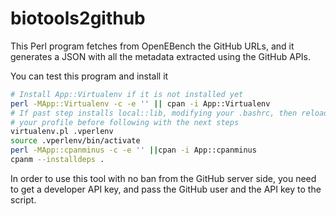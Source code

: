 # biotools2github

This Perl program fetches from OpenEBench the GitHub URLs, and it generates a JSON with all the metadata extracted using the GitHub APIs.

You can test this program and install it

```bash
# Install App::Virtualenv if it is not installed yet
perl -MApp::Virtualenv -c -e '' || cpan -i App::Virtualenv
# If past step installs local::lib, modifying your .bashrc, then reload
# your profile before following with the next steps
virtualenv.pl .vperlenv
source .vperlenv/bin/activate
perl -MApp::cpanminus -c -e '' ||cpan -i App::cpanminus
cpanm --installdeps .
```

In order to use this tool with no ban from the GitHub server side, you need to get a developer API key, and pass the GitHub user and the API key to the script.
